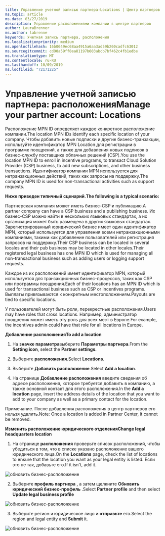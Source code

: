 ```yaml
---
title: Управление учетной записью партнера-Locations | Центр партнеров
ms.topic: article
ms.date: 03/27/2019
description: Управление расположениями компании в центре партнеров
author: LauraBrenner
ms.author: labrenne
keywords: Учетная запись партнера, расположения
ms.localizationpriority: medium
ms.openlocfilehash: 16b0649ec68aa4915a6aa3ad59b260cadfc63012
ms.sourcegitcommit: cd90a59ff0ea81197b603abcb7bf462c4fb1edbe
ms.translationtype: MT
ms.contentlocale: ru-RU
ms.lasthandoff: 10/09/2019
ms.locfileid: "72171225"
---
```

# <a name="manage-your-partner-account-locations"></a><span data-ttu-id="845c4-104">Управление учетной записью партнера: расположения</span><span class="sxs-lookup"><span data-stu-id="845c4-104">Manage your partner account: Locations</span></span>

<span data-ttu-id="845c4-105">Расположение MPN ID определяет каждое конкретное расположение компании.</span><span class="sxs-lookup"><span data-stu-id="845c4-105">The location MPN IDs identify each specific location of your company.</span></span> <span data-ttu-id="845c4-106">Чтобы добавить новые подписки и другие бизнес-транзакции, используйте идентификатор MPN Location для регистрации в программе поощрений, а также для добавления новых подписок в бизнес-службу поставщика облачных решений (CSP).</span><span class="sxs-lookup"><span data-stu-id="845c4-106">You use the location MPN ID to enroll in incentive programs, to transact Cloud Solution Provider (CSP) business, to add new subscriptions, and other business transactions.</span></span> <span data-ttu-id="845c4-107">Идентификатор компании MPN используется для нетранзакционных действий, таких как запросы на поддержку.</span><span class="sxs-lookup"><span data-stu-id="845c4-107">The company MPN ID is used for non-transactional activities such as support requests.</span></span>

<span data-ttu-id="845c4-108">**Ниже приведен типичный сценарий.**</span><span class="sxs-lookup"><span data-stu-id="845c4-108">**The following is a typical scenario:**</span></span> 

<span data-ttu-id="845c4-109">Партнерская компания может иметь бизнес-CSP и публикацию.</span><span class="sxs-lookup"><span data-stu-id="845c4-109">A partner company can have a CSP business and a publishing business.</span></span> <span data-ttu-id="845c4-110">Их бизнес-CSP можно найти в нескольких языковых стандартах, а их организация может быть размещена в других языковых стандартах. Зарегистрированный юридический бизнес имеет один идентификатор MPN, который используется для управления всеми нетранзакционными компаниями, такими как добавление пользователей или регистрация запросов на поддержку.</span><span class="sxs-lookup"><span data-stu-id="845c4-110">Their CSP business can be located in several locales and their pub business may be located in other locales.Their registered legal business has one MPN ID which is used for managing all non-transactional business such as adding users or logging support requests.</span></span> 

<span data-ttu-id="845c4-111">Каждое из их расположений имеет идентификатор MPN, который используется для транзакционных бизнес-процессов, таких как CSP или программы поощрения.</span><span class="sxs-lookup"><span data-stu-id="845c4-111">Each of their locations has an MPN ID which is used for transactional business such as CSP or incentives programs.</span></span> <span data-ttu-id="845c4-112">Выплаты привязываются к конкретным местоположениям.</span><span class="sxs-lookup"><span data-stu-id="845c4-112">Payouts are tied to specific locations.</span></span>

<span data-ttu-id="845c4-113">У пользователей могут быть роли, перекрестные расположения.</span><span class="sxs-lookup"><span data-stu-id="845c4-113">Users may have roles that cross locations.</span></span> <span data-ttu-id="845c4-114">Например, администратор поощрения может иметь эту роль для всех мест в Европе.</span><span class="sxs-lookup"><span data-stu-id="845c4-114">For example, the incentives admin could have that role for all locations in Europe.</span></span>

<span data-ttu-id="845c4-115">**Добавление расположения**</span><span class="sxs-lookup"><span data-stu-id="845c4-115">**To add a location**</span></span>

1. <span data-ttu-id="845c4-116">На **значке параметра**выберите **Параметры партнера**.</span><span class="sxs-lookup"><span data-stu-id="845c4-116">From the **Setting icon**, select the **Partner settings**.</span></span> 

2. <span data-ttu-id="845c4-117">Выберите **расположения.**</span><span class="sxs-lookup"><span data-stu-id="845c4-117">Select **Locations.**</span></span>

3. <span data-ttu-id="845c4-118">Выберите **Добавить расположение**.</span><span class="sxs-lookup"><span data-stu-id="845c4-118">Select **Add a location**.</span></span>  

4. <span data-ttu-id="845c4-119">На странице **Добавление расположения** введите сведения об адресе расположения, которое требуется добавить в компанию, а также основной контакт для этого расположения.</span><span class="sxs-lookup"><span data-stu-id="845c4-119">In the **Add a location** page, insert the address details of the location that you want to add to your company as well as a primary contact for the location.</span></span>

<span data-ttu-id="845c4-120">Примечание. После добавления расположения в центр партнеров его нельзя удалить.</span><span class="sxs-lookup"><span data-stu-id="845c4-120">Note: Once a location is added in Partner Center, it cannot be removed.</span></span>

<span data-ttu-id="845c4-121">**Изменить расположение юридического отделения**</span><span class="sxs-lookup"><span data-stu-id="845c4-121">**Change legal headquarters location**</span></span>

1. <span data-ttu-id="845c4-122">На странице **расположения** проверьте список расположений, чтобы убедиться в том, что в списке указано расположение вашего юридического лица.</span><span class="sxs-lookup"><span data-stu-id="845c4-122">On the **Locations** page, check the list of locations to ensure that the location you want as your legal entity is listed.</span></span> <span data-ttu-id="845c4-123">Если это не так, добавьте его.</span><span class="sxs-lookup"><span data-stu-id="845c4-123">If it isn't, add it.</span></span>

![обновить бизнес-расположение](images/updatepartnerprofile2.png)

2. <span data-ttu-id="845c4-125">Выберите **профиль партнера** , а затем щелкните **Обновить юридический бизнес-профиль** .</span><span class="sxs-lookup"><span data-stu-id="845c4-125">Select **Partner profile** and then select **Update legal business profile**</span></span>

![обновить бизнес-расположение](images/updatepartnerprofile1.png)

3. <span data-ttu-id="845c4-127">Выберите регион и юридическое лицо и **отправьте** его.</span><span class="sxs-lookup"><span data-stu-id="845c4-127">Select the region and legal entity and **Submit** it.</span></span>

![обновить бизнес-расположение](images/updatepartnerprofile3.png)


